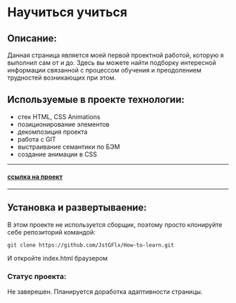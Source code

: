 # Научиться учиться

## Описание:
Данная страница является моей первой проектной работой, которую я выполнил сам от и до. Здесь вы можете найти подборку интересной информации связанной с процессом обучения и преодолением трудностей возникающих при этом.

## Используемые в проекте технологии:
- стек HTML, CSS Animations
- позиционирование элементов
- декомпозиция проекта
- работа с GIT
- выстраивание семантики по БЭМ
- создание анимации в CSS
----------------------
#### [cсылка на проект](https://jstgflx.github.io/How-to-learn/)
---------------------
## Установка и развертываение:
В этом проекте не используется сборщик, поэтому просто клонируйте себе репозиторий командой:
```
git clone https://github.com/JstGFlx/How-to-learn.git
```
И откройте index.html браузером

### Статус проекта:
Не заверешен. Планируется доработка адаптивности страницы.
